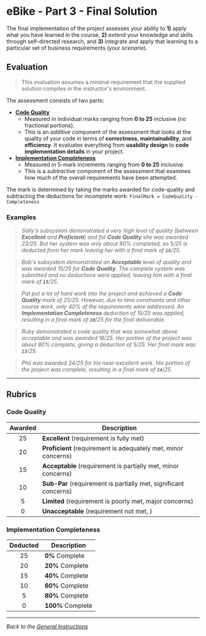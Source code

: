 # eBike - Part 3 - Final Solution

The final implementation of the project assesses your ability to **1)** apply what you have learned in the course, **2)** extend your knowledge and skills through self-directed research, and **3)** integrate and apply that learning to a particular set of business requirements (your *scenario*).

## Evaluation

> This evaluation assumes a minimal requirement that the supplied solution compiles in the instructor's environment.

The assessment consists of two parts:

- [**Code Quality** ](#code-quality)
  - Measured in individual marks ranging from **0 to 25** inclusive (no fractional portions).
  - This is an *additive* component of the assessment that looks at the quality of your code in terms of **correctness**, **maintainability**, and **efficiency**. It evaluates everything from **usability design** to **code implementation details** in your project.
- [**Implementation Completeness**](#implementation-completeness)
  - Measured in 5-mark increments ranging from **0 to 25** inclusive.
  - This is a *subtractive* component of the assessment that examines how much of the overall requirements have been attempted.

The mark is determined by taking the marks awarded for code-quality and subtracting the deductions for incomplete work: `FinalMark = CodeQuality - Completeness`

### Examples

> *Sally's subsystem demonstrated a very high level of quality (between **Excellent** and **Proficient**) and for **Code Quality** she was awarded 23/25. But her system was only about 80% completed, so 5/25 is deducted from her mark leaving her with a final mark of **`18`**/25.*

> *Bob's subsystem demonstrated an **Acceptable** level of quality and was awarded 15/25 for **Code Quality**. The complete system was submitted and no deductions were applied, leaving him with a final mark of **`15`**/25.*

> *Pat put a lot of hard work into the project and achieved a **Code Quality** mark of 25/25. However, due to time constraints and other course work, only 40% of the requirements were addressed. An **Implementation Completeness** deduction of 15/25 was applied, resulting in a final mark of **`10`**/25 for the final deliverable.*

> *Ruby demonstrated a code quality that was somewhat above acceptable and was awarded 18/25. Her portion of the project was about 80% complete, giving a deduction of 5/25. Her final mark was **`13`**/25.*

> *Phil was awarded 24/25 for his near-excellent work. His portion of the project was complete, resulting in a final mark of **`24`**/25.*

----

## Rubrics

### Code Quality

| Awarded | Description                                                    |
| :-----: | -------------------------------------------------------------- |
|   25    | **Excellent** (requirement is fully met)                      |
|   20    | **Proficient** (requirement is adequately met, minor concerns)      |
|   15    | **Acceptable** (requirement is partially met, minor concerns)    |
|   10    | **Sub-Par** (requirement is partially met, significant concerns) |
|    5    | **Limited** (requirement is poorly met, major concerns)          |
|    0    | **Unacceptable** (requirement not met, )   |

### Implementation Completeness

| Deducted | Description   |
| :------: | ------------- |
|    25    | **0%** Complete   |
|    20    | **20%** Complete  |
|    15    | **40%** Complete  |
|    10    | **60%** Complete  |
|    5     | **80%** Complete  |
|    0     | **100%** Complete |

----

*Back to the [General Instructions](../specs-general.md)*